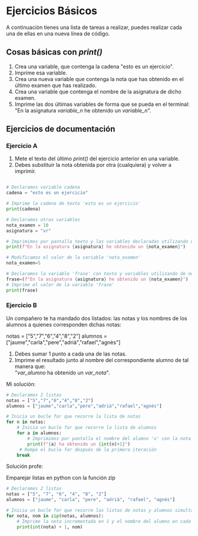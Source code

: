 
# Ejercicios Básicos

A continuación tienes una lista de tareas a realizar, puedes realizar cada una de ellas en una nueva línea de código.

## Cosas básicas con _print()_

1.  Crea una variable, que contenga la cadena "esto es un ejercicio".
2.  Imprime esa variable.
3.  Crea una nueva variable que contenga la nota que has obtenido en el último examen que has realizado.
4.  Crea una variable que contenga el nombre de la asignatura de dicho examen.
5.  Imprime las dos últimas variables de forma que se pueda en el terminal: "En la asignatura _variable_n_ he obtenido un _variable_n_".


## Ejercicios de documentación

### Ejercicio A

1.  Mete el texto del último _print()_ del ejercicio anterior en una variable.
2.  Debes substituir la nota obtenida por otra (cualquiera) y volver a imprimir.

```python

# Declaramos variable cadena
cadena = "esto es un ejercicio"

# Imprime la cadena de texto 'esto es un ejercicio'
print(cadena)

# Declaramos otras variables
nota_examen = 10
asignatura = "vr"

# Imprimimos por pantalla texto y las variables declaradas utilizando un f-string 
print(f"En la asignatura {asignatura} he obtenido un {nota_examen}")

# Modificamos el valor de la variable 'nota_examen'
nota_examen=5

# Declaramos la variable 'frase' con texto y variables utilizando de nuevo un f-string
frase=(f"En la asignatura {asignatura} he obtenido un {nota_examen}")
# Imprime el valor de la variable 'frase'
print(frase)
```




### Ejercicio B

Un compañero te ha mandado dos listados: las notas y los nombres de los alumnos a quienes corresponden dichas notas:

notas = ["5","7","6","4","8","2"]
alumnos = ["jaume","carla","pere","adrià","rafael","agnès"]

1.  Debes sumar 1 punto a cada una de las notas.
2.  Imprime el resultado junto al nombre del correspondiente alumno de tal manera que:  
    "_var_alumno_ ha obtenido un _var_nota_".


Mi solución:
```python
# Declaramos 2 listas
notas = ["5","7","6","4","8","2"]  
alumnos = ["jaume","carla","pere","adrià","rafael","agnès"]  

# Inicia un bucle for que recorre la lista de notas
for n in notas:
	# Inicia un bucle for que recorre la lista de alumnos
    for a in alumnos:  
	    # Imprimimos por pantalla el nombre del alumno 'x' con la nota 'y' incrementada en 1
        print(f"{a} ha obtenido un {int(n)+1}")
     # Rompe el bucle for después de la primera iteración  
    break
```

Solución profe:

Emparejar listas en python con la función zip

```python
# Declaramos 2 listas
notas = ["5", "7", "6", "4", "8", "2"]
alumnos = ["jaume", "carla", "pere", "adrià", "rafael", "agnès"]

# Inicia un bucle for que recorre las listas de notas y alumnos simultáneamente usando la función zip()
for nota, nom in zip(notas, alumnos):
    # Imprime la nota incrementada en 1 y el nombre del alumno en cada iteración
    print(int(nota) + 1, nom)
```



